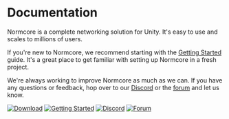 # Documentation

Normcore is a complete networking solution for Unity. It's easy to use and scales to millions of users.

If you're new to Normcore, we recommend starting with the [Getting Started](./getting-started) guide. It's a great place to get familiar with setting up Normcore in a fresh project.

We're always working to improve Normcore as much as we can. If you have any questions or feedback, hop over to our [Discord](https://normcore.io/discord) or the [forum](https://forum.normcore.io/) and let us know.


<span class="linkblocks">

[![Download](assets/download.png)](http://normcore.io/download)
[![Getting Started](assets/gettingstarted.png)](./getting-started)
[![Discord](assets/discord.png)](https://normcore.io/discord)
[![Forum](assets/forum.png)](https://forum.normcore.io/)

</span>
